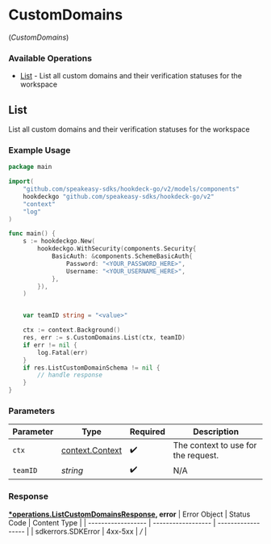 # CustomDomains
(*CustomDomains*)

### Available Operations

* [List](#list) - List all custom domains and their verification statuses for the workspace

## List

List all custom domains and their verification statuses for the workspace

### Example Usage

```go
package main

import(
	"github.com/speakeasy-sdks/hookdeck-go/v2/models/components"
	hookdeckgo "github.com/speakeasy-sdks/hookdeck-go/v2"
	"context"
	"log"
)

func main() {
    s := hookdeckgo.New(
        hookdeckgo.WithSecurity(components.Security{
            BasicAuth: &components.SchemeBasicAuth{
                Password: "<YOUR_PASSWORD_HERE>",
                Username: "<YOUR_USERNAME_HERE>",
            },
        }),
    )


    var teamID string = "<value>"

    ctx := context.Background()
    res, err := s.CustomDomains.List(ctx, teamID)
    if err != nil {
        log.Fatal(err)
    }
    if res.ListCustomDomainSchema != nil {
        // handle response
    }
}
```

### Parameters

| Parameter                                             | Type                                                  | Required                                              | Description                                           |
| ----------------------------------------------------- | ----------------------------------------------------- | ----------------------------------------------------- | ----------------------------------------------------- |
| `ctx`                                                 | [context.Context](https://pkg.go.dev/context#Context) | :heavy_check_mark:                                    | The context to use for the request.                   |
| `teamID`                                              | *string*                                              | :heavy_check_mark:                                    | N/A                                                   |


### Response

**[*operations.ListCustomDomainsResponse](../../models/operations/listcustomdomainsresponse.md), error**
| Error Object       | Status Code        | Content Type       |
| ------------------ | ------------------ | ------------------ |
| sdkerrors.SDKError | 4xx-5xx            | */*                |
